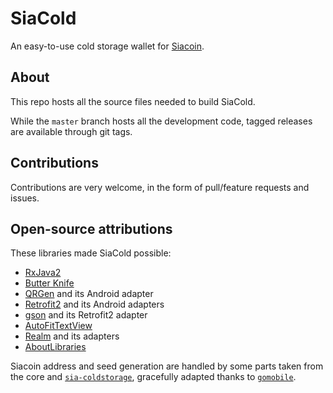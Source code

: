 # SiaCold

An easy-to-use cold storage wallet for [Siacoin](http://sia.tech/).

## About

This repo hosts all the source files needed to build SiaCold.

While the `master` branch hosts all the development code, tagged releases are available through git tags.

## Contributions

Contributions are very welcome, in the form of pull/feature requests and issues.

## Open-source attributions

These libraries made SiaCold possible:

+ [RxJava2](https://github.com/ReactiveX/RxJava)
+ [Butter Knife](http://jakewharton.github.io/butterknife/)
+ [QRGen](https://github.com/kenglxn/QRGen) and its Android adapter
+ [Retrofit2](http://square.github.io/retrofit/) and its Android adapters
+ [gson](https://github.com/google/gson) and its Retrofit2 adapter
+ [AutoFitTextView](https://github.com/grantland/android-autofittextview)
+ [Realm](https://realm.io/) and its adapters
+ [AboutLibraries](https://github.com/mikepenz/AboutLibraries/)

Siacoin address and seed generation are handled by some parts taken from the core and [`sia-coldstorage`](https://github.com/johnathanhowell/sia-coldstorage/), gracefully adapted thanks to [`gomobile`](https://github.com/golang/mobile).
